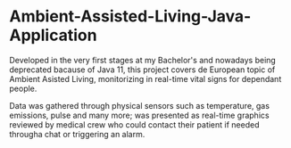 # Ambient-Assisted-Living-Java-Application
Developed in the very first stages at my Bachelor's and nowadays being deprecated bacause of Java 11, this project covers de European topic of Ambient Asisted Living, monitorizing in real-time vital signs for dependant people.

Data was gathered through physical sensors such as temperature, gas emissions, pulse and many more; was presented as real-time graphics reviewed by medical crew who could contact their patient if needed througha chat or triggering an alarm.
